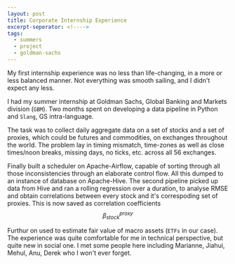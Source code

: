 ```yaml
---
layout: post
title: Corporate Internship Experience
excerpt-seperator: <!---->
tags:
  - summers
  - project
  - goldman-sachs
---
```


My first internship experience was no less than life-changing, in a more or less balanced manner. Not everything was smooth sailing, and I didn't expect any less.

<!---->

I had my summer internship at Goldman Sachs, Global Banking and Markets division (`GBM`). Two months spent on developing a data pipeline in Python and `Slang`, GS intra-language.

The task was to collect daily aggregate data on a set of stocks and a set of proxies, which could be futures and commodities, on exchanges throughout the world. The problem lay in timing mismatch, time-zones as well as close times/noon breaks, missing days, no ticks, etc. across all 56 exchanges.

Finally built a scheduler on Apache-Airflow, capable of sorting through all those inconsistencies through an elaborate control flow. All this dumped to an instance of database on Apache-Hive. The second pipeline picked up data from Hive and ran a rolling regression over a duration, to analyse RMSE and obtain correlations between every stock and it's correspoding set of proxies. This is now saved as correlation coefficients
$$\beta_{stock}^{proxy}$$

Furthur on used to estimate fair value of macro assets (`ETFs` in our case). The experience was quite comfortable for me in technical perspective, but quite new in social one. I met some people here including Marianne, Jiahui, Mehul, Anu, Derek who I won't ever forget.
